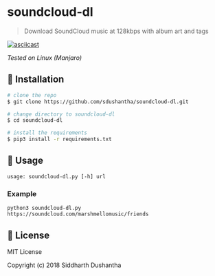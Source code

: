 # soundcloud-dl
> Download SoundCloud music at 128kbps with album art and tags

[![asciicast](https://asciinema.org/a/199262.png)](https://asciinema.org/a/199262)

*Tested on Linux (Manjaro)*

## :floppy_disk: Installation

```bash
# clone the repo
$ git clone https://github.com/sdushantha/soundcloud-dl.git

# change directory to soundcloud-dl
$ cd soundcloud-dl

# install the requirements
$ pip3 install -r requirements.txt
```

## :hammer: Usage
```
usage: soundcloud-dl.py [-h] url
```
### Example

```
python3 soundcloud-dl.py https://soundcloud.com/marshmellomusic/friends
```

## :scroll: License
MIT License

Copyright (c) 2018 Siddharth Dushantha
